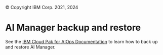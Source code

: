 © Copyright IBM Corp. 2021, 2024

# AI Manager backup and restore
See the [IBM Cloud Pak for AIOps Documentation](https://www.ibm.com/docs/en/cloud-paks/cloud-pak-aiops/4.5.0?topic=pak-backing-up-restoring-cloud-aiops) to learn how to back up and restore AI Manager.
